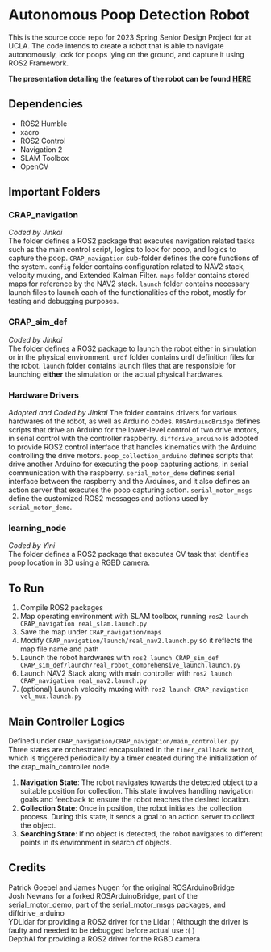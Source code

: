 # Autonomous Poop Detection Robot
This is the source code repo for 2023 Spring Senior Design Project for at UCLA. The code intends to create a robot that is able to navigate autonomously, look for poops lying on the ground, and capture it using ROS2 Framework.   
   
T**he presentation detailing the features of the robot can be found** [**HERE**](https://docs.google.com/presentation/d/1VEbmPY12iC3s48DDqnpAfTMvGVQjlws_VFBhDWr3rWM/edit?usp=sharing) 
## Dependencies
- ROS2 Humble
- xacro
- ROS2 Control
- Navigation 2
- SLAM Toolbox
- OpenCV

## Important Folders
### CRAP_navigation
*Coded by Jinkai*  
The folder defines a ROS2 package that executes navigation related tasks such as the main control script, logics to look for poop, and logics to capture the poop. `CRAP_navigation` sub-folder defines the core functions of the system. `config` folder contains configuration related to NAV2 stack, velocity muxing, and Extended Kalman Filter. `maps` folder contains stored maps for reference by the NAV2 stack. `launch` folder contains necessary launch files to launch each of the functionalities of the robot, mostly for testing and debugging purposes.
### CRAP_sim_def 
*Coded by Jinkai*  
The folder defines a ROS2 package to launch the robot either in simulation or in the physical environment. `urdf` folder contains urdf definition files for the robot. `launch` folder contains launch files that are responsible for launching **either** the simulation or the actual physical hardwares. 
### Hardware Drivers
*Adopted and Coded by Jinkai*
The folder contains drivers for various hardwares of the robot, as well as Arduino codes. `ROSArduinoBridge` defines scripts that drive an Arduino for the lower-level control of two drive motors, in serial control with the controller raspberry. `diffdrive_arduino` is adopted to provide ROS2 control interface that handles kinematics with the Arduino controlling the drive motors. `poop_collection_arduino` defines scripts that drive another Arduino for executing the poop capturing actions, in serial communication with the raspberry. `serial_motor_demo` defines serial interface between the raspberry and the Arduinos, and it also defines an action server that executes the poop capturing action.  `serial_motor_msgs` define the customized ROS2 messages and actions used by `serial_motor_demo`. 
### learning_node
*Coded by Yini*  
The folder defines a ROS2 package that executes CV task that identifies poop location in 3D using a RGBD camera. 

## To Run
1. Compile ROS2 packages
2. Map operating environment with SLAM toolbox, running `ros2 launch CRAP_navigation real_slam.launch.py`
3. Save the map under `CRAP_navigation/maps`
4. Modify `CRAP_navigation/launch/real_nav2.launch.py` so it reflects the map file name and path
5. Launch the robot hardwares with `ros2 launch CRAP_sim_def CRAP_sim_def/launch/real_robot_comprehensive_launch.launch.py`
6. Launch NAV2 Stack along with main controller with `ros2 launch CRAP_navigation real_nav2.launch.py`
7. (optional) Launch velocity muxing with `ros2 launch CRAP_navigation vel_mux.launch.py`

## Main Controller Logics
Defined under `CRAP_navigation/CRAP_navigation/main_controller.py`   
Three states are orchestrated encapsulated in the `timer_callback method`, which is triggered periodically by a timer created during the initialization of the crap_main_controller node.   
1. **Navigation State**: The robot navigates towards the detected object to a suitable position for collection. This state involves handling navigation goals and feedback to ensure the robot reaches the desired location.
2. **Collection State**: Once in position, the robot initiates the collection process. During this state, it sends a goal to an action server to collect the object.
3. **Searching State**: If no object is detected, the robot navigates to different points in its environment in search of objects.

## Credits
Patrick Goebel and James Nugen for the original ROSArduinoBridge   
Josh Newans for a forked ROSArduinoBridge, part of the serial_motor_demo, part of the serial_motor_msgs packages, and diffdrive_arduino   
YDLidar for providing a ROS2 driver for the Lidar ( Although the driver is faulty and needed to be debugged before actual use :( )     
DepthAI for providing a ROS2 driver for the RGBD camera

